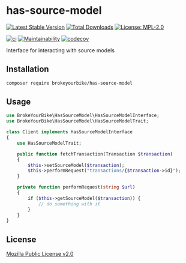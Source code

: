 # has-source-model

[![Latest Stable Version](https://img.shields.io/github/v/release/brokeyourbike/has-source-model-laravel)](https://github.com/brokeyourbike/has-source-model-laravel/releases)
[![Total Downloads](https://poser.pugx.org/brokeyourbike/has-source-model-laravel/downloads)](https://packagist.org/packages/brokeyourbike/has-source-model-laravel)
[![License: MPL-2.0](https://img.shields.io/badge/license-MPL--2.0-purple.svg)](https://github.com/brokeyourbike/has-source-model-laravel/blob/main/LICENSE)

[![ci](https://github.com/brokeyourbike/has-source-model-laravel/actions/workflows/ci.yml/badge.svg)](https://github.com/brokeyourbike/has-source-model-laravel/actions/workflows/ci.yml)
[![Maintainability](https://api.codeclimate.com/v1/badges/a679ea98492b9bd65987/maintainability)](https://codeclimate.com/github/brokeyourbike/has-source-model-laravel/maintainability)
[![codecov](https://codecov.io/gh/brokeyourbike/has-source-model-laravel/branch/main/graph/badge.svg?token=ImcgnxzGfc)](https://codecov.io/gh/brokeyourbike/has-source-model-laravel)

Interface for interacting with source models

## Installation

```bash
composer require brokeyourbike/has-source-model
```

## Usage

```php
use BrokeYourBike\HasSourceModel\HasSourceModelInterface;
use BrokeYourBike\HasSourceModel\HasSourceModelTrait;

class Client implements HasSourceModelInterface
{
    use HasSourceModelTrait;

    public function fetchTransaction(Transaction $transaction)
    {
        $this->setSourceModel($transaction);
        $this->performRequest("transactions/{$transaction->id}");
    }

    private function performRequest(string $url)
    {
        if ($this->getSourceModel($transaction)) {
            // do something with it
        }
    }
}
```

## License
[Mozilla Public License v2.0](https://github.com/brokeyourbike/has-source-model-laravel/blob/main/LICENSE)

